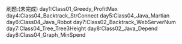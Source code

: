 刷题:(未完成)
    day1:Class01_Greedy_ProfitMax
    day4:Class04_Backtrack_StrConnect
    day5:Class04_Java_Martian
    day6:Class04_Java_Robot
    day7:Class02_Backtrack_WebServerNum
    day7:Class04_Tree_Tree3Height
    day8:Class02_Java_Depend
    day8:Class04_Graph_MinSpend